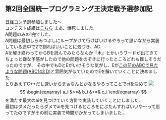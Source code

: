 ## 第2回全国統一プログラミング王決定戦予選参加記
[日経コン予選](https://atcoder.jp/contests/nikkei2019-2-qual)参加しました〜.  
コンテスト成績は[こちら](https://atcoder.jp/users/jj1guj/history/share/nikkei2019-2-qual)
まあ、爆死しました.  
A問題のみの1完でした.  
A問題は最初しらみつぶしにループかけて行けばいけるやろって思いながら実装している途中で2で割ればいいことに気づき、AC.  
Aを解き終わってからBを読んでみたらなんか「木」とかいうワードが出てきてちょっと嫌な予感がしたので他の問題をのぞきに行ったところどれも難しそうだったのですが、
その中でもDとEがいけそうな気がし、Eが[この前のABCで見たような問題(ABC143 D)](https://atcoder.jp/contests/abc143/tasks/abc143_d)と雰囲気が似ていたのでEを解いていくことに決めました.  
とりあえずC++だし速いからまぁなんとかなるやろってことでciを決めて
<img src="https://latex.codecogs.com/png.latex?&&&space;a_i&space;\leq&space;b_i\leq&space;c_i" />
$$ \begin{eqnarray} a_i &<=& b_i &<=& c_i \end{eqnarray} $$を満たす最大のaiを見つけていく方針で実装していくことにしました.  
最初はダメだったらダメでaiを見つけるところをにぶたんすればいいや〜って思ってたのですがその前に実装で時間がかかってしまいました…  
